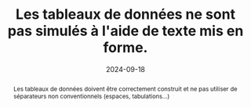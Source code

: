 ---
Rubrique: Structure et code
title: Les tableaux de données ne sont pas simulés à l'aide de texte mis en forme. 
abstract: Les tableaux de données doivent être correctement construit et ne pas utiliser de séparateurs non conventionnels (espaces, tabulations...)
categories: 
    - "Structure et code"
agrege: O4240-E079
opquast: '4 240'
indiceebook: '79'
description: "Règle n° 079"
before: "078"
weight: "079"
after: "080"
actif: '1'
layout: rules
date: 2024-09-18
tags: 
    - "Accessibilité"
    - "Lisibilité"
objectif: 
    - "Permettre aux utilisateurs d’accéder à des tableaux exploitables par les aides techniques."
    - "Améliorer l’accessibilité des contenus aux personnes handicapées."
    - "Améliorer la prise en compte des contenus par les moteurs de recherche et outils d’indexation"
Meo: 
    - "Utiliser systématiquement l’élément table et les éléments associés (tr, td, th, caption... en fonction de la nature du tableau) pour baliser les tableaux de données."
Controle: 
    - "Vérifier le code source de la page HTML de l'epub"
epubcheck: 
ace: 
humancheck: true
ReadiumGoToolkit: 
Source: 
    - "Opquast"
Referentiel:  
    - "[Web Content Accessibility Guidelines (WCAG) 1.3.1 Info and Relationships Level A](https://www.w3.org/TR/WCAG22/#info-and-relationships)"
steps: 
    - "Production numérique"
---